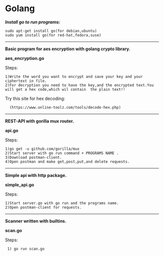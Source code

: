 # Golang

***Install go to run programs:***
     
    sudo apt-get install go(for debian,ubuntu)
    sudo yum install go(for red-hat,fedora,suse)

__________________________________________________________________________________________________________________________________________


**Basic program for aes encryption with golang crypto library.**

**aes_encryption.go**

Steps:

    1)Write the word you want to encrypt and save your key and your ciphertext in file.
    2)For decryption you need to have the key,and the encrypted text.You will get a hex code,which wil contain  the plain text!!
  
  Try this site for hex decoding:
        
      (https://www.online-toolz.com/tools/decode-hex.php)
      
      
___________________________________________________________________________________________________________________________________________


**REST-API with gorilla mux router.** 

**api.go**

Steps:

    1)go get -u github.com/gorilla/mux
    2)Start server with go run command + PROGRAMS NAME .
    3)Download postman-client.
    4)Open postman and make get,post,put,and delete requests.

 
___________________________________________________________________________________________________________________________________________

**Simple api with http package.**

**simple_api.go**

Steps:
  
    1)Start server.go with go run and the programs name.
    2)Open postman-client for requests.


___________________________________________________________________________________________________________________________________________

**Scanner written with builtins.**

**scan.go**

Steps:

     1) go run scan.go




